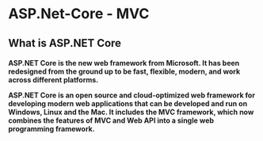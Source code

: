 # ASP.Net-Core - MVC

<h2><b>What is ASP.NET Core</b></h2>

<h4><p><b>ASP.NET Core</b> is the new web framework from Microsoft. It has been redesigned from the ground up to be fast, flexible, modern,
and work across different platforms.</p>
<p><b>ASP.NET Core</b> is an open source and cloud-optimized web framework for developing modern web applications that can be developed 
and run on Windows, Linux and the Mac. It includes the MVC framework, which now combines the features of MVC and Web API into a single 
web programming framework.</p></h4>

